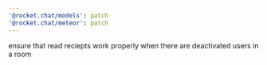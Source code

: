 ```yaml
---
'@rocket.chat/models': patch
'@rocket.chat/meteor': patch
---
```


ensure that read reciepts work properly when there are deactivated users in a room

